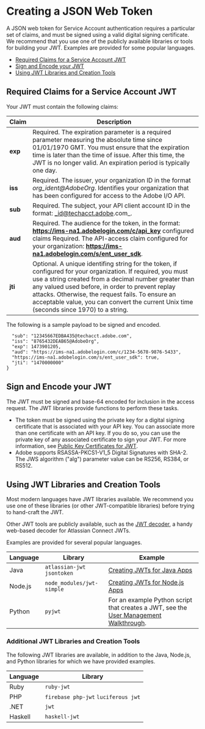 # Creating a JSON Web Token

A JSON web token for Service Account authentication requires a particular set of claims, and must be signed using a valid digital signing certificate. We recommend that you use one of the publicly available libraries or tools for building your JWT. Examples are provided for some popular languages.

* [Required Claims for a Service Account JWT](https://www.adobe.io/apis/cloudplatform/console/authentication/jwt_workflow.html#build)
* [Sign and Encode your JWT](https://www.adobe.io/apis/cloudplatform/console/authentication/jwt_workflow.html#sign)
* [Using JWT Libraries and Creation Tools](https://www.adobe.io/apis/cloudplatform/console/authentication/jwt_workflow.html#examples)

<a id="build"></a>
## Required Claims for a Service Account JWT

Your JWT must contain the following claims:

Claim | Description
----- | -----------
**exp** | Required. The expiration parameter is a required parameter measuring the absolute time since 01/01/1970 GMT. You must ensure that the expiration time is later than the time of issue. After this time, the JWT is no longer valid. An expiration period is typically one day.
**iss** | Required. The issuer, your organization ID in the format _org_ident@AdobeOrg_. Identifies your organization that has been configured for access to the Adobe I/O API.
**sub** | Required. The subject, your API client account ID in the format: _id@techacct.adobe.com_.
**aud** | Required. The audience for the token, in the format: **https://ims-na1.adobelogin.com/c/api_key** configured claims	Required. The API-access claim configured for your organization: **https://ims-na1.adobelogin.com/s/ent_user_sdk**.
**jti** | Optional. A unique identifing string for the token, if configured for your organization. If required, you must use a string created from a decimal number greater than any valued used before, in order to prevent replay attacks. Otherwise, the request fails. To ensure an acceptable value, you can convert the current Unix time (seconds since 1970) to a string.

The following is a sample payload to be signed and encoded.

```{
  "sub": "12345667EDBA435@techacct.adobe.com",
  "iss": "8765432DEAB65@AdobeOrg",
  "exp": 1473901205,
  "aud": "https://ims-na1.adobelogin.com/c/1234-5678-9876-5433",
  "https://ims-na1.adobelogin.com/s/ent_user_sdk": true,
  "jti": "1470000000"
}
```

<a id="sign"></a>
## Sign and Encode your JWT

The JWT must be signed and base-64 encoded for inclusion in the access request. The JWT libraries provide functions to perform these tasks.

* The token must be signed using the private key for a digital signing certificate that is associated with your API key. You can associate more than one certificate with an API key. If you do so, you can use the private key of any associated certificate to sign your JWT. For more information, see [Public Key Certificates for JWT](https://www.adobe.io/apis/cloudplatform/console/authentication/createcert.html).
* Adobe supports RSASSA-PKCS1-V1_5 Digital Signatures with SHA-2. The JWS algorithm ("alg") parameter value can be RS256, RS384, or RS512.


<a id="examples"></a>
## Using JWT Libraries and Creation Tools

Most modern languages have JWT libraries available. We recommend you use one of these libraries (or other JWT-compatible libraries) before trying to hand-craft the JWT.

Other JWT tools are publicly available, such as the [JWT decoder](http://jwt-decoder.herokuapp.com/jwt/decode), a handy web-based decoder for Atlassian Connect JWTs.

Examples are provided for several popular languages.

Language | Library | Example
-------- | ------- | -------
Java | `atlassian-jwt` `jsontoken`  | [Creating JWTs for Java Apps](https://www.adobe.io/apis/cloudplatform/console/authentication/createjwt/jwt_java.html)
Node.js | `node_modules/jwt-simple` | [Creating JWTs for Node.js Apps](https://www.adobe.io/apis/cloudplatform/console/authentication/createjwt/jwt_nodeJS.html)
Python | `pyjwt` | For an example Python script that creates a JWT, see the [User Management Walkthrough](https://www.adobe.io/apis/cloudplatform/usermanagement/docs/samples.html).

### Additional JWT Libraries and Creation Tools

The following JWT libraries are available, in addition to the Java, Node.js, and Python libraries for which we have provided examples.

Language | Library
-------- | -------
Ruby | `ruby-jwt`
PHP | `firebase php-jwt` `luciferous jwt`
.NET | `jwt`
Haskell | `haskell-jwt`

